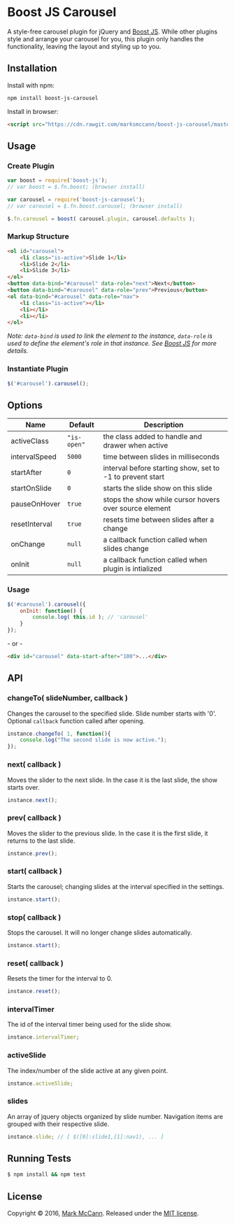 Boost JS Carousel
==================================================
A style-free carousel plugin for jQuery and [Boost JS](https://github.com/marksmccann/boost-js). While other plugins style and arrange your carousel for you, this plugin only handles the functionality, leaving the layout and styling up to you.


Installation
--------------------------------------
Install with npm:
```bash
npm install boost-js-carousel
```
Install in browser:
```html
<script src="https://cdn.rawgit.com/marksmccann/boost-js-carousel/master/dist/carousel.min.js"></script>
```

Usage
--------------------------------------

### Create Plugin
```javascript
var boost = require('boost-js');
// var boost = $.fn.boost; (browser install)

var carousel = require('boost-js-carousel');
// var carousel = $.fn.boost.carousel; (browser install)

$.fn.carousel = boost( carousel.plugin, carousel.defaults );
```

### Markup Structure
```html
<ol id="carousel">
    <li class="is-active">Slide 1</li>
    <li>Slide 2</li>
    <li>Slide 3</li>
</ol>
<button data-bind="#carousel" data-role="next">Next</button>
<button data-bind="#carousel" data-role="prev">Previous</button>
<ol data-bind="#carousel" data-role="nav">
    <li class="is-active"></li>
    <li></li>
    <li></li>
</ol>
```
*Note: `data-bind` is used to link the element to the instance, `data-role` is used to define the element's role in that instance. See [Boost JS](https://github.com/marksmccann/boost-js) for more details.*

### Instantiate Plugin
```javascript
$('#carousel').carousel();
```

Options
--------------------------------------
Name | Default | Description
--- | --- | ---
activeClass | `"is-open"` | the class added to handle and drawer when active
intervalSpeed | `5000` | time between slides in milliseconds
startAfter | `0` | interval before starting show, set to -1 to prevent start
startOnSlide | `0` | starts the slide show on this slide
pauseOnHover | `true` | stops the show while cursor hovers over source element
resetInterval | `true` | resets time between slides after a change
onChange | `null` | a callback function called when slides change
onInit | `null` | a callback function called when plugin is intialized
### Usage
```javascript
$('#carousel').carousel({
	onInit: function() {
    	console.log( this.id ); // 'carousel'
    }
});
```
\- or -
```html
<div id="carousel" data-start-after="100">...</div>
```

API
--------------------------------------
### changeTo( slideNumber, callback )
Changes the carousel to the specified slide. Slide number starts with '0'. Optional `callback` function called after opening.
```javascript
instance.changeTo( 1, function(){
    console.log("The second slide is now active.");
});
```
### next( callback )
Moves the slider to the next slide. In the case it is the last slide, the show starts over.
```javascript
instance.next();
```
### prev( callback )
Moves the slider to the previous slide. In the case it is the first slide, it returns to the last slide.
```javascript
instance.prev();
```
### start( callback )
Starts the carousel; changing slides at the interval specified in the settings.
```javascript
instance.start();
```
### stop( callback )
Stops the carousel. It will no longer change slides automatically.
```javascript
instance.start();
```
### reset( callback )
Resets the timer for the interval to 0.
```javascript
instance.reset();
```
### intervalTimer
The id of the interval timer being used for the slide show.
```javascript
instance.intervalTimer;
```
### activeSlide
The index/number of the slide active at any given point.
```javascript
instance.activeSlide;
```
### slides
An array of jquery objects organized by slide number. Navigation items are grouped with their respective slide.
```javascript
instance.slide; // [ $([0]:slide1,[1]:nav1), ... ]
```

Running Tests
--------------------------------------

```bash
$ npm install && npm test
```


License
--------------------------------------

Copyright © 2016, [Mark McCann](https://github.com/marksmccann).
Released under the [MIT license](LICENSE).
